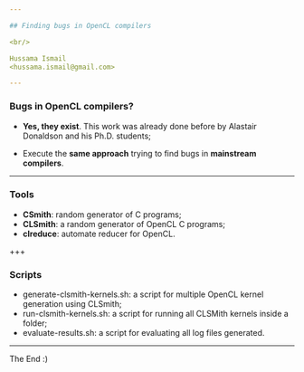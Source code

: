 ```yaml
---

## Finding bugs in OpenCL compilers

<br/> 

Hussama Ismail 
<hussama.ismail@gmail.com>

---
```


### Bugs in OpenCL compilers?

* **Yes, they exist**. This work was already done before by Alastair Donaldson and his Ph.D. students;

* Execute the **same approach** trying to find bugs in **mainstream compilers**.

---

### Tools

* **CSmith**: random generator of C programs;
* **CLSmith**: a random generator of OpenCL C programs;
* **clreduce**: automate reducer for OpenCL.

+++

### Scripts

* generate-clsmith-kernels.sh: a script for multiple OpenCL kernel generation using CLSmith;
* run-clsmith-kernels.sh: a script for running all CLSMith kernels inside a folder;
* evaluate-results.sh: a script for evaluating all log files generated.

---



The End :)
